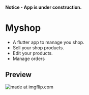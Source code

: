 #### Notice - App is under construction.
# Myshop

- A flutter app to manage you shop.
- Sell your shop products.
- Edit your products.
- Manage orders

## Preview
<img src="https://i.imgflip.com/3bv4ml.gif" title="made at imgflip.com"/></a>

